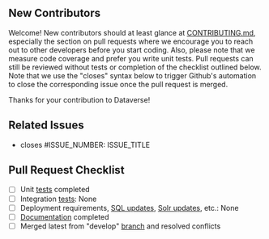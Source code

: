 ## New Contributors

Welcome! New contributors should at least glance at [CONTRIBUTING.md](/CONTRIBUTING.md), especially the section on pull requests where we encourage you to reach out to other developers before you start coding. Also, please note that we measure code coverage and prefer you write unit tests. Pull requests can still be reviewed without tests or completion of the checklist outlined below. Note that we use the "closes" syntax below to trigger Github's automation to close the corresponding issue once the pull request is merged.

Thanks for your contribution to Dataverse!

## Related Issues

- closes #ISSUE_NUMBER: ISSUE_TITLE

## Pull Request Checklist

- [ ] Unit [tests][] completed
- [ ] Integration [tests][]: None
- [ ] Deployment requirements, [SQL updates][], [Solr updates][], etc.: None
- [ ] [Documentation][docs] completed
- [ ] Merged latest from "develop" [branch][] and resolved conflicts

[tests]: http://guides.dataverse.org/en/latest/developers/testing.html
[SQL updates]: http://guides.dataverse.org/en/latest/developers/sql-upgrade-scripts.html
[Solr updates]: https://github.com/IQSS/dataverse/blob/develop/conf/solr/7.3.0/schema.xml
[docs]: http://guides.dataverse.org/en/latest/developers/documentation.html
[branch]: http://guides.dataverse.org/en/latest/developers/branching-strategy.html
